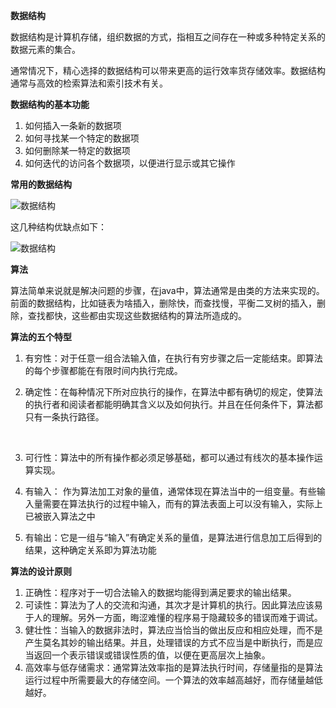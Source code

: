 **数据结构**

数据结构是计算机存储，组织数据的方式，指相互之间存在一种或多种特定关系的数据元素的集合。

通常情况下，精心选择的数据结构可以带来更高的运行效率货存储效率。数据结构通常与高效的检索算法和索引技术有关。

**数据结构的基本功能**

1. 如何插入一条新的数据项
2. 如何寻找某一个特定的数据项
3. 如何删除某一特定的数据项
4. 如何迭代的访问各个数据项，以便进行显示或其它操作

**常用的数据结构**

![数据结构](/Users/li/Documents/note/noteImgPool/数据结构.png)

这几种结构优缺点如下：

![数据结构](/Users/li/Documents/note/noteImgPool/数据结构优缺点.png)



**算法**

算法简单来说就是解决问题的步骤，在java中，算法通常是由类的方法来实现的。前面的数据结构，比如链表为啥插入，删除快，而查找慢，平衡二叉树的插入，删除，查找都快，这些都由实现这些数据结构的算法所造成的。

**算法的五个特型**

1. 有穷性：对于任意一组合法输入值，在执行有穷步骤之后一定能结束。即算法的每个步骤都能在有限时间内执行完成。

2. 确定性：在每种情况下所对应执行的操作，在算法中都有确切的规定，使算法的执行者和阅读者都能明确其含义以及如何执行。并且在任何条件下，算法都只有一条执行路径。

   ​

3. 可行性：算法中的所有操作都必须足够基础，都可以通过有线次的基本操作运算实现。

4. 有输入： 作为算法加工对象的量值，通常体现在算法当中的一组变量。有些输入量需要在算法执行的过程中输入，而有的算法表面上可以没有输入，实际上已被嵌入算法之中

5. 有输出：它是一组与“输入”有确定关系的量值，是算法进行信息加工后得到的结果，这种确定关系即为算法功能

**算法的设计原则**

1. 正确性：程序对于一切合法输入的数据均能得到满足要求的输出结果。
2. 可读性：算法为了人的交流和沟通，其次才是计算机的执行。因此算法应该易于人的理解。另外一方面，晦涩难懂的程序易于隐藏较多的错误而难于调试。
3. 健壮性：当输入的数据非法时，算法应当恰当的做出反应和相应处理，而不是产生莫名其妙的输出结果。并且，处理错误的方式不应当是中断执行，而是应当返回一个表示错误或错误性质的值，以便在更高层次上抽象。
4. 高效率与低存储需求：通常算法效率指的是算法执行时间，存储量指的是算法运行过程中所需要最大的存储空间。一个算法的效率越高越好，而存储量越低越好。